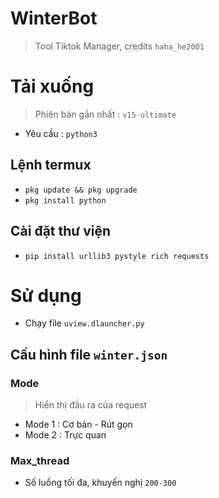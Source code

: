 # WinterBot
> Tool Tiktok Manager, credits `haha_he2001`

# Tải xuống
> Phiên bản gần nhất : `v15-ultimate`
+ Yêu cầu : `python3`
## Lệnh termux
+ `pkg update && pkg upgrade`
+ `pkg install python`
## Cài đặt thư viện
+ `pip install urllib3 pystyle rich requests`

# Sử dụng
+ Chạy file `uview.dlauncher.py`
## Cấu hình file `winter.json`
### Mode
> Hiển thị đầu ra của request
+ Mode 1 : Cơ bản - Rút gọn
+ Mode 2 : Trực quan
### Max_thread
+ Số luồng tối đa, khuyến nghị `200-300`
